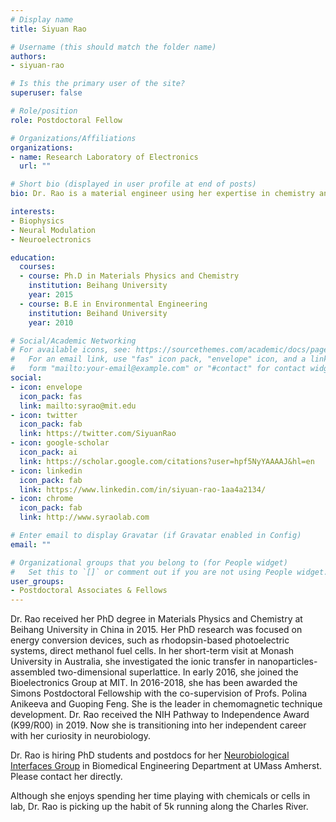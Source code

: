 ```yaml
---
# Display name
title: Siyuan Rao

# Username (this should match the folder name)
authors:
- siyuan-rao

# Is this the primary user of the site?
superuser: false

# Role/position
role: Postdoctoral Fellow

# Organizations/Affiliations
organizations:
- name: Research Laboratory of Electronics
  url: ""

# Short bio (displayed in user profile at end of posts)
bio: Dr. Rao is a material engineer using her expertise in chemistry and biophysics to invent engineering tools for the study in neuroscience. 

interests:
- Biophysics
- Neural Modulation
- Neuroelectronics

education:
  courses:
  - course: Ph.D in Materials Physics and Chemistry
    institution: Beihang University
    year: 2015
  - course: B.E in Environmental Engineering
    institution: Beihand University
    year: 2010

# Social/Academic Networking
# For available icons, see: https://sourcethemes.com/academic/docs/page-builder/#icons
#   For an email link, use "fas" icon pack, "envelope" icon, and a link in the
#   form "mailto:your-email@example.com" or "#contact" for contact widget.
social:
- icon: envelope
  icon_pack: fas
  link: mailto:syrao@mit.edu
- icon: twitter
  icon_pack: fab
  link: https://twitter.com/SiyuanRao
- icon: google-scholar
  icon_pack: ai
  link: https://scholar.google.com/citations?user=hpf5NyYAAAAJ&hl=en
- icon: linkedin
  icon_pack: fab
  link: https://www.linkedin.com/in/siyuan-rao-1aa4a2134/
- icon: chrome
  icon_pack: fab
  link: http://www.syraolab.com

# Enter email to display Gravatar (if Gravatar enabled in Config)
email: ""

# Organizational groups that you belong to (for People widget)
#   Set this to `[]` or comment out if you are not using People widget.
user_groups:
- Postdoctoral Associates & Fellows
---
```


Dr. Rao received her PhD degree in Materials Physics and Chemistry at Beihang University in China in 2015. Her PhD research was focused on energy conversion devices, such as rhodopsin-based photoelectric systems, direct methanol fuel cells. In her short-term visit at Monash University in Australia, she investigated the ionic transfer in nanoparticles-assembled two-dimensional superlattice. In early 2016, she joined the Bioelectronics Group at MIT. In 2016-2018, she has been awarded the Simons Postdoctoral Fellowship with the co-supervision of Profs. Polina Anikeeva and Guoping Feng. She is the leader in chemomagnetic technique development. Dr. Rao received the NIH Pathway to Independence Award (K99/R00) in 2019. Now she is transitioning into her independent career with her curiosity in neurobiology. 

Dr. Rao is hiring PhD students and postdocs for her [Neurobiological Interfaces Group](http://www.syraolab.com/) in Biomedical Engineering Department at UMass Amherst. Please contact her directly. 

Although she enjoys spending her time playing with chemicals or cells in lab, Dr. Rao is picking up the habit of 5k running along the Charles River.
